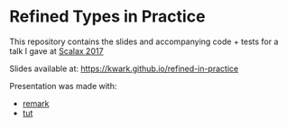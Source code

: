 # Refined Types in Practice

This repository contains the slides and accompanying code + tests for a talk I gave at 
[Scalax 2017](https://skillsmatter.com/conferences/8784-scala-exchange-2017)

Slides available at: https://kwark.github.io/refined-in-practice

Presentation was made with:
* [remark](https://github.com/gnab/remark)
* [tut](https://github.com/tpolecat/tut)